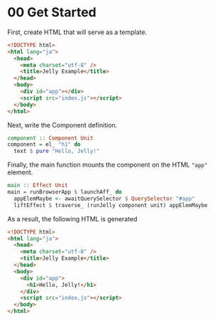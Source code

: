 # 00 Get Started

First, create HTML that will serve as a template.

```html
<!DOCTYPE html>
<html lang="ja">
  <head>
    <meta charset="utf-8" />
    <title>Jelly Example</title>
  </head>
  <body>
    <div id="app"></div>
    <script src="index.js"></script>
  </body>
</html>
```

Next, write the Component definition.

```purs
component :: Component Unit
component = el_ "h1" do
  text $ pure "Hello, Jelly!"
```

Finally, the main function mounts the component on the HTML `"app"` element.

```purs
main :: Effect Unit
main = runBrowserApp $ launchAff_ do
  appElemMaybe <- awaitQuerySelector $ QuerySelector "#app"
  liftEffect $ traverse_ (runJelly component unit) appElemMaybe
```

As a result, the following HTML is generated

```html
<!DOCTYPE html>
<html lang="ja">
  <head>
    <meta charset="utf-8" />
    <title>Jelly Example</title>
  </head>
  <body>
    <div id="app">
      <h1>Hello, Jelly!</h1>
    </div>
    <script src="index.js"></script>
  </body>
</html>
```
